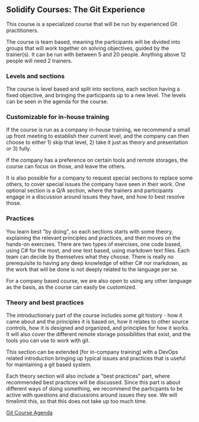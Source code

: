 ## Solidify Courses:   The Git Experience

This course is a specialized course that will be run by experienced Git practitioners.

The course is team based, meaning the participants will be divided into groups that will work together on solving objectives, guided by the trainer(s).  It can be run with between 5 and 20 people.  Anything above 12 people will need 2 trainers.

### Levels and sections

The course is level based and split into sections, each section having a fixed objective, and bringing the participants up to a new level. The levels can be seen in the agenda for the course. 

### Customizable for in-house training

If the course is run as a company in-house training, we recommend a small up front meeting to establish their current level, and the company can then choose to either 1) skip that level, 2) take it just as theory and presentation or 3) fully. 

If the company has a preference on certain tools and remote storages, the course can focus on those, and leave the others.

It is also possible for a company to request special sections to replace some others, to cover special issues the company have seen in their work.  One optional section is a Q/A section, where the trainers and participants engage in a discussion around issues they have, and how to best resolve those. 

### Practices 

You learn best "by doing", so each sections starts with some theory, explaining the relevant principles and practices, and then moves on the hands-on exercises.  There are two types of exercises, one code based, using C# for the most, and one text based, using markdown text files.   Each team can decide by themselves what they choose.  There is really no prerequisite to having any deep knowledge of either C# nor markdown, as the work that will be done is not deeply related to the language per se.  

For a company based course, we are also open to using any other language as the basis, as the course can easily be customized.   

### Theory and best practices

The introductionary part of the course includes some git history - how it came about and the principles it is based on, how it relates to other source controls, how it is designed and organized, and principles for how it works. It will also cover the different remote storage possibilities that exist, and the tools you can use to work with git. 

This section can be extended [for in-company training] with a DevOps related introduction bringing up typical issues and practices that is useful for maintaining a git based system.  

Each theory section will also include a "best practices" part, where recommended best practices will be discussed. Since this part is about different ways of doing something, we recommend the particpants to be active with questions and discussions around issues they see. We will timelimit this, so that this does not take up too much time. 

[Git Course Agenda](GitAgenda.md)